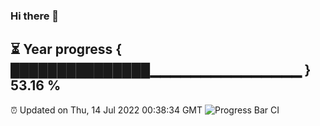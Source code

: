 ### Hi there 👋
⏳ Year progress { ███████████████▁▁▁▁▁▁▁▁▁▁▁▁▁▁▁ } 53.16 %
---
⏰ Updated on Thu, 14 Jul 2022 00:38:34 GMT
![Progress Bar CI](https://github.com/Moyi321/Moyi321/workflows/Progress%20Bar%20CI/badge.svg)
